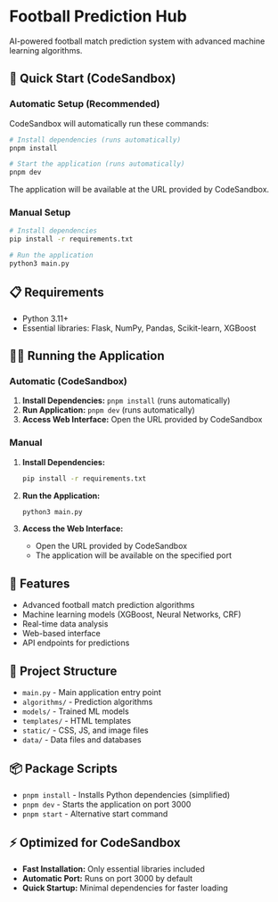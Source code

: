 # Football Prediction Hub

AI-powered football match prediction system with advanced machine learning algorithms.

## 🚀 Quick Start (CodeSandbox)

### Automatic Setup (Recommended)
CodeSandbox will automatically run these commands:
```bash
# Install dependencies (runs automatically)
pnpm install

# Start the application (runs automatically)
pnpm dev
```

The application will be available at the URL provided by CodeSandbox.

### Manual Setup
```bash
# Install dependencies
pip install -r requirements.txt

# Run the application
python3 main.py
```

## 📋 Requirements

- Python 3.11+
- Essential libraries: Flask, NumPy, Pandas, Scikit-learn, XGBoost

## 🏃‍♂️ Running the Application

### Automatic (CodeSandbox)
1. **Install Dependencies:** `pnpm install` (runs automatically)
2. **Run Application:** `pnpm dev` (runs automatically)
3. **Access Web Interface:** Open the URL provided by CodeSandbox

### Manual
1. **Install Dependencies:**
   ```bash
   pip install -r requirements.txt
   ```

2. **Run the Application:**
   ```bash
   python3 main.py
   ```

3. **Access the Web Interface:**
   - Open the URL provided by CodeSandbox
   - The application will be available on the specified port

## 🔧 Features

- Advanced football match prediction algorithms
- Machine learning models (XGBoost, Neural Networks, CRF)
- Real-time data analysis
- Web-based interface
- API endpoints for predictions

## 📁 Project Structure

- `main.py` - Main application entry point
- `algorithms/` - Prediction algorithms
- `models/` - Trained ML models
- `templates/` - HTML templates
- `static/` - CSS, JS, and image files
- `data/` - Data files and databases

## 📦 Package Scripts

- `pnpm install` - Installs Python dependencies (simplified)
- `pnpm dev` - Starts the application on port 3000
- `pnpm start` - Alternative start command

## ⚡ Optimized for CodeSandbox

- **Fast Installation:** Only essential libraries included
- **Automatic Port:** Runs on port 3000 by default
- **Quick Startup:** Minimal dependencies for faster loading